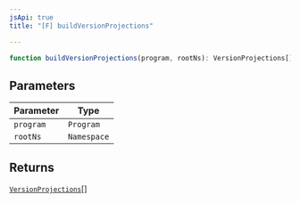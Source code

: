 ```yaml
---
jsApi: true
title: "[F] buildVersionProjections"

---
```

```ts
function buildVersionProjections(program, rootNs): VersionProjections[]
```

## Parameters

| Parameter | Type |
| ------ | ------ |
| `program` | `Program` |
| `rootNs` | `Namespace` |

## Returns

[`VersionProjections`](../interfaces/VersionProjections.md)[]
